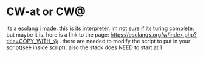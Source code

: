 # CW-at or CW@
its a esolang i made. this is its interpreter. im not sure if its turing complete. but maybe it is. here is a link to the page: https://esolangs.org/w/index.php?title=COPY_WITH_@ . there are needed to modify the script to put in your script(see inside script). 
also the stack does NEED to start at 1
